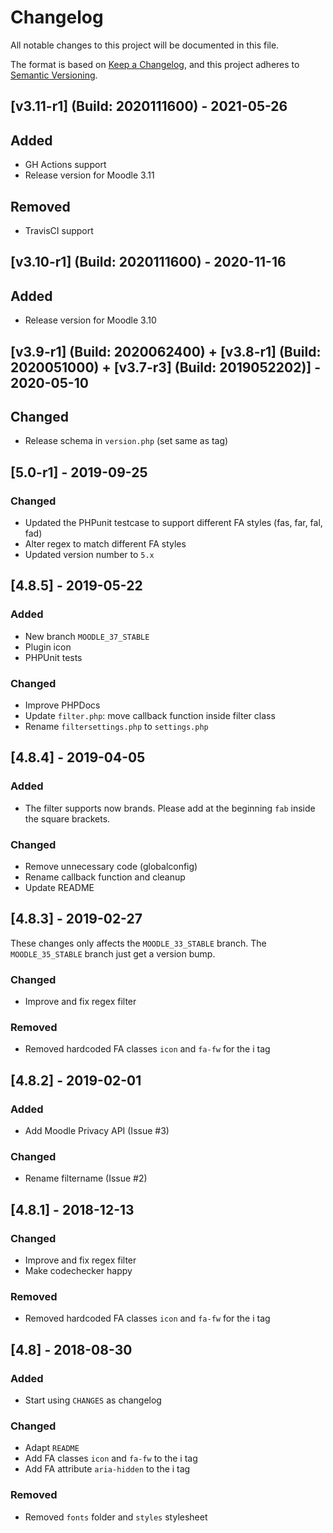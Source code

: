 # Changelog

All notable changes to this project will be documented in this file.

The format is based on [Keep a Changelog](https://keepachangelog.com/en/1.0.0/), and this project adheres to [Semantic Versioning](https://semver.org/spec/v2.0.0.html).

## [v3.11-r1] (Build: 2020111600) - 2021-05-26

## Added

- GH Actions support
- Release version for Moodle 3.11

## Removed

- TravisCI support

## [v3.10-r1] (Build: 2020111600) - 2020-11-16

## Added

- Release version for Moodle 3.10

## [v3.9-r1] (Build: 2020062400) + [v3.8-r1] (Build: 2020051000) + [v3.7-r3] (Build: 2019052202)] - 2020-05-10

## Changed

- Release schema in `version.php` (set same as tag)

## [5.0-r1] - 2019-09-25

### Changed

- Updated the PHPunit testcase to support different FA styles (fas, far, fal, fad)
- Alter regex to match different FA styles
- Updated version number to `5.x`

## [4.8.5] - 2019-05-22

### Added

- New branch `MOODLE_37_STABLE`
- Plugin icon
- PHPUnit tests

### Changed

- Improve PHPDocs
- Update `filter.php`: move callback function inside filter class
- Rename `filtersettings.php` to `settings.php`

## [4.8.4] - 2019-04-05

### Added

- The filter supports now brands. Please add at the beginning `fab` inside the square brackets.

### Changed

- Remove unnecessary code (globalconfig)
- Rename callback function and cleanup
- Update README

## [4.8.3] - 2019-02-27

These changes only affects the `MOODLE_33_STABLE` branch. The `MOODLE_35_STABLE` branch just get a version bump.

### Changed

- Improve and fix regex filter

### Removed

- Removed hardcoded FA classes `icon` and `fa-fw` for the i tag

## [4.8.2] - 2019-02-01

### Added

- Add Moodle Privacy API (Issue #3)

### Changed

- Rename filtername (Issue #2)

## [4.8.1] - 2018-12-13

### Changed

- Improve and fix regex filter
- Make codechecker happy

### Removed

- Removed hardcoded FA classes `icon` and `fa-fw` for the i tag

## [4.8] - 2018-08-30

### Added

- Start using `CHANGES` as changelog

### Changed

- Adapt `README`
- Add FA classes `icon` and `fa-fw` to the i tag
- Add FA attribute `aria-hidden` to the i tag

### Removed

- Removed `fonts` folder and `styles` stylesheet
